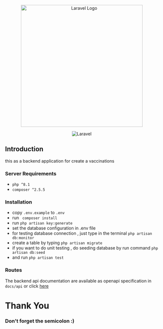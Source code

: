 <p align="center"><a href="https://laravel.com" target="_blank"><img src="https://raw.githubusercontent.com/laravel/art/master/logo-lockup/5%20SVG/2%20CMYK/1%20Full%20Color/laravel-logolockup-cmyk-red.svg" width="400" alt="Laravel Logo"></a></p>

<p align="center">

<img src="https://img.shields.io/badge/Laravel-10.10-orange" alt="Laravel">
</p>

## Introduction

this as a backend application for create a vaccinations

### Server Requirements

- ```php ^8.1```
- ```composer ^2.5.5```

### Installation

- copy ```.env.example``` to ```.env```
- run ``` composer install```
- run ```php artisan key:generate```
- set the database configuration in .env file
- for testing database connection , just type in the terminal ```php artisan db:monitor```
- create a table by typing ```php artisan migrate```
- if you want to do unit testing , do seeding database by run command ```php artisan db:seed```
- and run ```php artisan test```

### Routes

The backend api documentation are available as openapi specification in ```docs/api``` or click [here](docs/api/)


# Thank You

### Don't forget the semicolon :)
